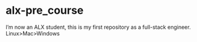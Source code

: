 # alx-pre_course
I’m now an ALX student, this is my first repository as a full-stack engineer. 
Linux>Mac>Windows
